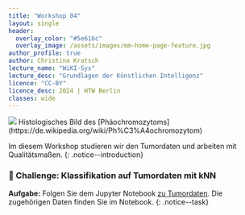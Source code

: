 ```yaml
---
title: "Workshop 04"
layout: single
header:
  overlay_color: "#5e616c"
  overlay_image: /assets/images/mm-home-page-feature.jpg
author_profile: true
author: Christina Kratsch
lecture_name: "WiKI-Sys"
lecture_desc: "Grundlagen der Künstlichen Intelligenz"
licence: "CC-BY"
licence_desc: 2024 | HTW Berlin 
classes: wide
---
```


<img src="https://commons.wikimedia.org/wiki/File:Adrenal_pheochromocytoma_(3)_histopathology.jpg#/media/Datei:Adrenal_pheochromocytoma_(3)_histopathology.jpg">
Histologisches Bild des [Phäochromozytoms](https://de.wikipedia.org/wiki/Ph%C3%A4ochromozytom)

Im diesem Workshop studieren wir den Tumordaten und arbeiten mit Qualitätsmaßen.
{: .notice--introduction}

### 🚀 Challenge: Klassifikation auf Tumordaten mit kNN


**Aufgabe:** Folgen Sie dem Jupyter Notebook [zu Tumordaten](./Classification%20kNN.ipynb). Die zugehörigen Daten finden Sie im Notebook.
{: .notice--task} 
